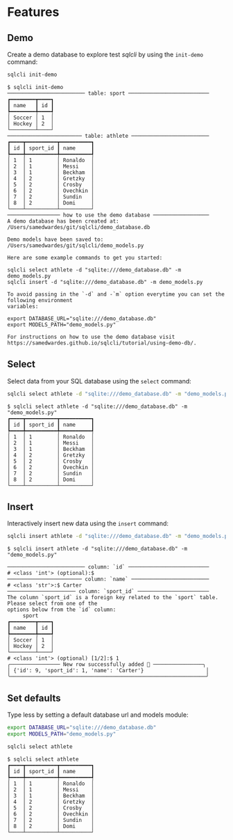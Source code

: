 # Features

## Demo

Create a demo database to explore test *sqlcli* by using the `init-demo` command:

```bash
sqlcli init-demo
```

<div class="termy">

```console
$ sqlcli init-demo
───────────────────────── table: sport ──────────────────────────
┏━━━━━━━━┳━━━━┓
┃ name   ┃ id ┃
┡━━━━━━━━╇━━━━┩
│ Soccer │ 1  │
│ Hockey │ 2  │
└────────┴────┘
──────────────────────── table: athlete ─────────────────────────
┏━━━━┳━━━━━━━━━━┳━━━━━━━━━━┓
┃ id ┃ sport_id ┃ name     ┃
┡━━━━╇━━━━━━━━━━╇━━━━━━━━━━┩
│ 1  │ 1        │ Ronaldo  │
│ 2  │ 1        │ Messi    │
│ 3  │ 1        │ Beckham  │
│ 4  │ 2        │ Gretzky  │
│ 5  │ 2        │ Crosby   │
│ 6  │ 2        │ Ovechkin │
│ 7  │ 2        │ Sundin   │
│ 8  │ 2        │ Domi     │
└────┴──────────┴──────────┘
───────────────── how to use the demo database ──────────────────
A demo database has been created at:
/Users/samedwardes/git/sqlcli/demo_database.db

Demo models have been saved to:
/Users/samedwardes/git/sqlcli/demo_models.py

Here are some example commands to get you started:

sqlcli select athlete -d "sqlite:///demo_database.db" -m demo_models.py
sqlcli insert -d "sqlite:///demo_database.db" -m demo_models.py

To avoid passing in the `-d` and -`m` option everytime you can set the following environment 
variables:

export DATABASE_URL="sqlite:///demo_database.db"
export MODELS_PATH="demo_models.py"

For instructions on how to use the demo database visit 
https://samedwardes.github.io/sqlcli/tutorial/using-demo-db/.
```

</div>

## Select

Select data from your SQL database using the `select` command:

```bash
sqlcli select athlete -d "sqlite:///demo_database.db" -m "demo_models.py"
```

<div class="termy">

```console
$ sqlcli select athlete -d "sqlite:///demo_database.db" -m "demo_models.py"
┏━━━━┳━━━━━━━━━━┳━━━━━━━━━━┓
┃ id ┃ sport_id ┃ name     ┃
┡━━━━╇━━━━━━━━━━╇━━━━━━━━━━┩
│ 1  │ 1        │ Ronaldo  │
│ 2  │ 1        │ Messi    │
│ 3  │ 1        │ Beckham  │
│ 4  │ 2        │ Gretzky  │
│ 5  │ 2        │ Crosby   │
│ 6  │ 2        │ Ovechkin │
│ 7  │ 2        │ Sundin   │
│ 8  │ 2        │ Domi     │
└────┴──────────┴──────────┘
```

</div>

## Insert

Interactively insert new data using the `insert` command:

```bash
sqlcli insert athlete -d "sqlite:///demo_database.db" -m "demo_models.py"
```

<div class="termy">

```console
$ sqlcli insert athlete -d "sqlite:///demo_database.db" -m "demo_models.py"

───────────────────────── column: `id` ──────────────────────────
# <class 'int'> (optional):$ 
──────────────────────── column: `name` ─────────────────────────
# <class 'str'>:$ Carter 
────────────────────── column: `sport_id` ───────────────────────
The column `sport_id` is a foreign key related to the `sport` table. Please select from one of the 
options below from the `id` column:
     sport     
┏━━━━━━━━┳━━━━┓
┃ name   ┃ id ┃
┡━━━━━━━━╇━━━━┩
│ Soccer │ 1  │
│ Hockey │ 2  │
└────────┴────┘
# <class 'int'> (optional) [1/2]:$ 1
╭──────────────── New row successfully added 🎉 ────────────────╮
│ {'id': 9, 'sport_id': 1, 'name': 'Carter'}                    │
╰───────────────────────────────────────────────────────────────╯
```

</div>

## Set defaults

Type less by setting a default database url and models module:

```bash
export DATABASE_URL="sqlite:///demo_database.db"
export MODELS_PATH="demo_models.py"
```

```bash
sqlcli select athlete
```

<div class="termy">

```console
$ sqlcli select athlete
┏━━━━┳━━━━━━━━━━┳━━━━━━━━━━┓
┃ id ┃ sport_id ┃ name     ┃
┡━━━━╇━━━━━━━━━━╇━━━━━━━━━━┩
│ 1  │ 1        │ Ronaldo  │
│ 2  │ 1        │ Messi    │
│ 3  │ 1        │ Beckham  │
│ 4  │ 2        │ Gretzky  │
│ 5  │ 2        │ Crosby   │
│ 6  │ 2        │ Ovechkin │
│ 7  │ 2        │ Sundin   │
│ 8  │ 2        │ Domi     │
└────┴──────────┴──────────┘
```

<div>

